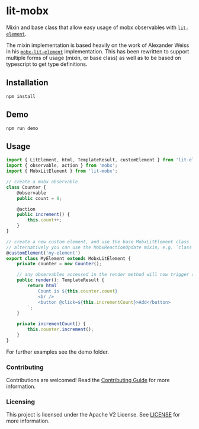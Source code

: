 # lit-mobx

Mixin and base class that allow easy usage of mobx observables with
[`lit-element`](https://lit-element.polymer-project.org/).

The mixin implementation is based heavily on the work of Alexander Weiss in his
[`mobx-lit-element`](https://github.com/alexanderweiss/mobx-lit-element) implementation. This has been rewritten to
support multiple forms of usage (mixin, or base class) as well as to be based on typescript to get type definitions.

## Installation

```
npm install
```

## Demo

```
npm run demo
```

## Usage

```typescript
import { LitElement, html, TemplateResult, customElement } from 'lit-element';
import { observable, action } from 'mobx';
import { MobxLitElement } from 'lit-mobx';

// create a mobx observable
class Counter {
    @observable
    public count = 0;

    @action
    public increment() {
        this.count++;
    }
}

// create a new custom element, and use the base MobxLitElement class
// alternatively you can use the MobxReactionUpdate mixin, e.g. `class MyElement extends MobxReactionUpdate(LitElement)`
@customElement('my-element')
export class MyElement extends MobxLitElement {
    private counter = new Counter();

    // any observables accessed in the render method will now trigger an update
    public render(): TemplateResult {
        return html`
            Count is ${this.counter.count}
            <br />
            <button @click=${this.incrementCount}>Add</button>
        `;
    }

    private incrementCount() {
        this.counter.increment();
    }
}
```

For further examples see the demo folder.

### Contributing

Contributions are welcomed! Read the [Contributing Guide](./.github/CONTRIBUTING.md) for more information.

### Licensing

This project is licensed under the Apache V2 License. See [LICENSE](LICENSE) for more information.
